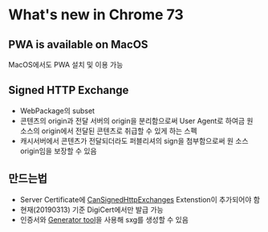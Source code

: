# What's new in Chrome 73
## PWA is available on MacOS
MacOS에서도 PWA 설치 및 이용 가능
## Signed HTTP Exchange
- WebPackage의 subset
- 콘텐츠의 origin과 전달 서버의 origin을 분리함으로써 User Agent로 하여금 원 소스의 origin에서 전달된 콘텐츠로 취급할 수 있게 하는 스펙
- 캐시서버에서 콘텐츠가 전달되더라도 퍼블리셔의 sign을 첨부함으로써 원 소스 origin임을 보장할 수 있음
## 만드는법
- Server Certificate에 [CanSignedHttpExchanges](https://wicg.github.io/webpackage/draft-yasskin-http-origin-signed-responses.html#cross-origin-cert-req) Extenstion이 추가되어야 함
- 현재(20190313) 기준 DigiCert에서만 발급 가능
- 인증서와 [Generator tool](https://github.com/WICG/webpackage/tree/master/go/signedexchange)을 사용해 sxg를 생성할 수 있음